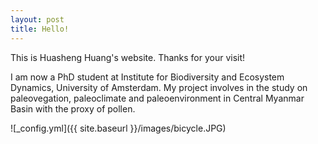 ```yaml
---
layout: post
title: Hello!
---
```


This is Huasheng Huang's website. Thanks for your visit!

I am now a PhD student at Institute for Biodiversity and Ecosystem Dynamics, University of Amsterdam. My project involves in the study on paleovegation, paleoclimate and paleoenvironment in Central Myanmar Basin with the proxy of pollen.

![_config.yml]({{ site.baseurl }}/images/bicycle.JPG)
